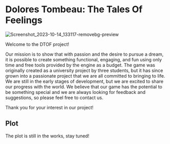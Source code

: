 # Dolores Tombeau: The Tales Of Feelings
![Screenshot_2023-10-14_133117-removebg-preview](https://github.com/HashMall0w/DTOF/assets/78042460/55fb0583-3ecf-4b48-9364-9c6ac10ce2ce)

Welcome to the DTOF project!

Our mission is to show that with passion and the desire to pursue a dream, it is possible to create something functional, engaging, and fun using only time and free tools provided by the engine as a budget.
The game was originally created as a university project by three students, but it has since grown into a passionate project that we are all committed to bringing to life.
We are still in the early stages of development, but we are excited to share our progress with the world.
We believe that our game has the potential to be something special and we are always looking for feedback and suggestions, so please feel free to contact us.

Thank you for your interest in our project!

## Plot
The plot is still in the works, stay tuned!
